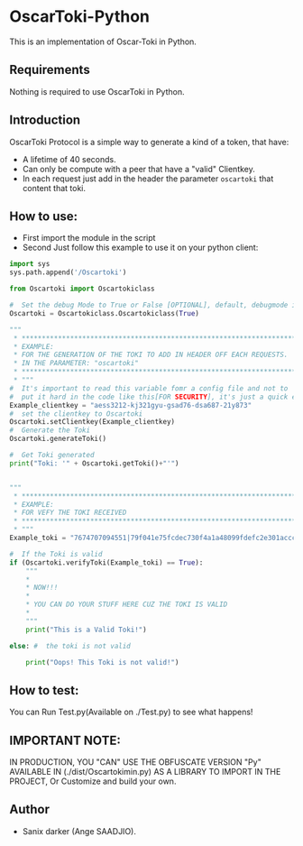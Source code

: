 # OscarToki-Python

This is an implementation of Oscar-Toki in Python.

## Requirements

Nothing is required to use OscarToki in Python.

## Introduction

OscarToki Protocol is a simple way to generate a kind of a token, that have:

- A lifetime of 40 seconds.
- Can only be compute with a peer that have a "valid" Clientkey.
- In each request just add in the header the parameter `oscartoki` that content that toki.

## How to use:

- First import the module in the script
- Second Just follow this example to use it on your python client:
```python
import sys
sys.path.append('/Oscartoki')

from Oscartoki import Oscartokiclass

#  Set the debug Mode to True or False [OPTIONAL], default, debugmode is False.
Oscartoki = Oscartokiclass.Oscartokiclass(True)

""" 
 * *****************************************************************************
 * EXAMPLE:
 * FOR THE GENERATION OF THE TOKI TO ADD IN HEADER OFF EACH REQUESTS.
 * IN THE PARAMETER: "oscartoki"
 * *****************************************************************************
 * """
#  It's important to read this variable fomr a config file and not to 
#  put it hard in the code like this[FOR SECURITY], it's just a quick example 
Example_clientkey = "aess3212-kj321gyu-gsad76-dsa687-21y873"
#  set the clientkey to Oscartoki
Oscartoki.setClientkey(Example_clientkey)
#  Generate the Toki
Oscartoki.generateToki()

#  Get Toki generated
print("Toki: '" + Oscartoki.getToki()+"'")


""" 
 * *****************************************************************************
 * EXAMPLE:
 * FOR VEFY THE TOKI RECEIVED 
 * *****************************************************************************
 * """
Example_toki = "7674707094551|79f041e75fcdec730f4a1a48099fdefc2e301acccc7057765aaae11ced752afe|b313c1b16118e8e"

#  If the Toki is valid
if (Oscartoki.verifyToki(Example_toki) == True):
    """
    * 
    * NOW!!! 
    * 
    * YOU CAN DO YOUR STUFF HERE CUZ THE TOKI IS VALID
    * 
    """
    print("This is a Valid Toki!")

else: #  the toki is not valid

    print("Oops! This Toki is not valid!")

```

## How to test:

You can Run Test.py(Available on ./Test.py) to see what happens!


## IMPORTANT NOTE:

IN PRODUCTION, YOU "CAN" USE THE OBFUSCATE VERSION "Py" AVAILABLE IN (./dist/Oscartokimin.py) AS A LIBRARY TO IMPORT IN THE PROJECT, Or Customize and build your own.


## Author

- Sanix darker (Ange SAADJIO).